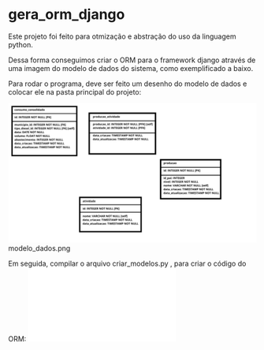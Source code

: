 # gera_orm_django

Este projeto foi feito para otmização e abstração do uso da linguagem python.

Dessa forma conseguimos criar o ORM para o framework django através de uma imagem do modelo de dados do sistema, como exemplificado a baixo.

Para rodar o programa, deve ser feito um desenho do modelo de dados e colocar ele na pasta principal do projeto:

![alt text](modelo_dados.png)
    modelo_dados.png

Em seguida, compilar o arquivo criar_modelos.py , para criar o código do ORM:
![alt text](./resultados/models.py)

